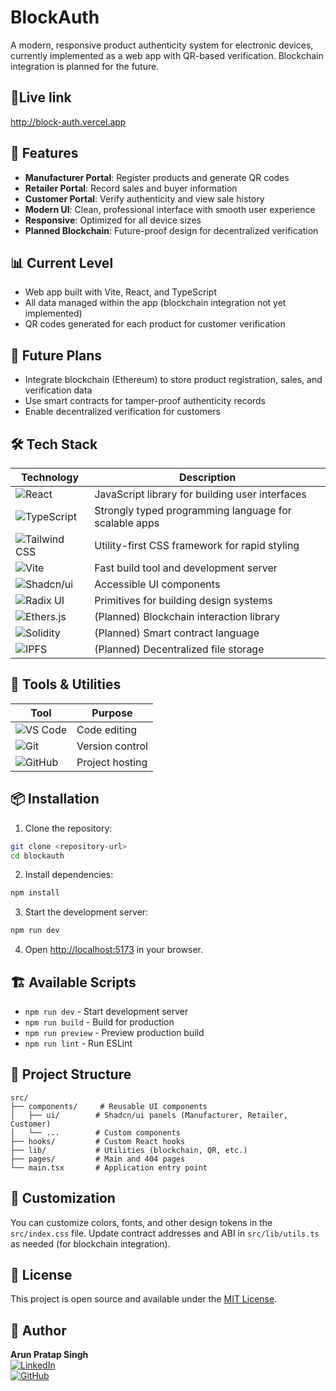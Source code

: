 # BlockAuth

A modern, responsive product authenticity system for electronic devices, currently implemented as a web app with QR-based verification. Blockchain integration is planned for the future.

## 🔗Live link

http://block-auth.vercel.app

## 🚀 Features

- **Manufacturer Portal**: Register products and generate QR codes
- **Retailer Portal**: Record sales and buyer information
- **Customer Portal**: Verify authenticity and view sale history
- **Modern UI**: Clean, professional interface with smooth user experience
- **Responsive**: Optimized for all device sizes
- **Planned Blockchain**: Future-proof design for decentralized verification

## 📊 Current Level

- Web app built with Vite, React, and TypeScript
- All data managed within the app (blockchain integration not yet implemented)
- QR codes generated for each product for customer verification

## 🔮 Future Plans

- Integrate blockchain (Ethereum) to store product registration, sales, and verification data
- Use smart contracts for tamper-proof authenticity records
- Enable decentralized verification for customers

## 🛠️ Tech Stack

| Technology | Description |
|------------|-------------|
| ![React](https://img.shields.io/badge/React-61DAFB?style=for-the-badge&logo=react&logoColor=black) | JavaScript library for building user interfaces |
| ![TypeScript](https://img.shields.io/badge/TypeScript-3178C6?style=for-the-badge&logo=typescript&logoColor=white) | Strongly typed programming language for scalable apps |
| ![Tailwind CSS](https://img.shields.io/badge/Tailwind%20CSS-06B6D4?style=for-the-badge&logo=tailwindcss&logoColor=white) | Utility-first CSS framework for rapid styling |
| ![Vite](https://img.shields.io/badge/Vite-646CFF?style=for-the-badge&logo=vite&logoColor=white) | Fast build tool and development server |
| ![Shadcn/ui](https://img.shields.io/badge/shadcn/ui-000000?style=for-the-badge&logo=vercel&logoColor=white) | Accessible UI components |
| ![Radix UI](https://img.shields.io/badge/Radix%20UI-111827?style=for-the-badge&logo=radix-ui&logoColor=white) | Primitives for building design systems |
| ![Ethers.js](https://img.shields.io/badge/Ethers.js-4E8EE9?style=for-the-badge&logo=ethereum&logoColor=white) | (Planned) Blockchain interaction library |
| ![Solidity](https://img.shields.io/badge/Solidity-363636?style=for-the-badge&logo=solidity&logoColor=white) | (Planned) Smart contract language |
| ![IPFS](https://img.shields.io/badge/IPFS-65C2CB?style=for-the-badge&logo=ipfs&logoColor=white) | (Planned) Decentralized file storage |

## 🧰 Tools & Utilities

| Tool | Purpose |
|------|---------|
| ![VS Code](https://img.shields.io/badge/VS%20Code-007ACC?style=for-the-badge&logo=visual-studio-code&logoColor=white) | Code editing |
| ![Git](https://img.shields.io/badge/Git-F05032?style=for-the-badge&logo=git&logoColor=white) | Version control |
| ![GitHub](https://img.shields.io/badge/GitHub-181717?style=for-the-badge&logo=github&logoColor=white) | Project hosting |

## 📦 Installation

1. Clone the repository:
```bash
git clone <repository-url>
cd blockauth
```

2. Install dependencies:
```bash
npm install
```

3. Start the development server:
```bash
npm run dev
```

4. Open [http://localhost:5173](http://localhost:5173) in your browser.

## 🏗️ Available Scripts

- `npm run dev` - Start development server
- `npm run build` - Build for production
- `npm run preview` - Preview production build
- `npm run lint` - Run ESLint

## 📁 Project Structure

```
src/
├── components/     # Reusable UI components
│   ├── ui/        # Shadcn/ui panels (Manufacturer, Retailer, Customer)
│   └── ...        # Custom components
├── hooks/         # Custom React hooks
├── lib/           # Utilities (blockchain, QR, etc.)
├── pages/         # Main and 404 pages
└── main.tsx       # Application entry point
```

## 🎨 Customization

You can customize colors, fonts, and other design tokens in the `src/index.css` file. Update contract addresses and ABI in `src/lib/utils.ts` as needed (for blockchain integration).

## 📄 License

This project is open source and available under the [MIT License](LICENSE).

## 👤 Author

**Arun Pratap Singh**  
[![LinkedIn](https://img.shields.io/badge/LinkedIn-Arun%20Pratap%20Singh-blue?style=flat-square&logo=linkedin)](https://www.linkedin.com/in/arun-pratap-singh09)  
[![GitHub](https://img.shields.io/badge/GitHub-gitarun009-black?style=flat-square&logo=github)](https://github.com/gitarun009) 
